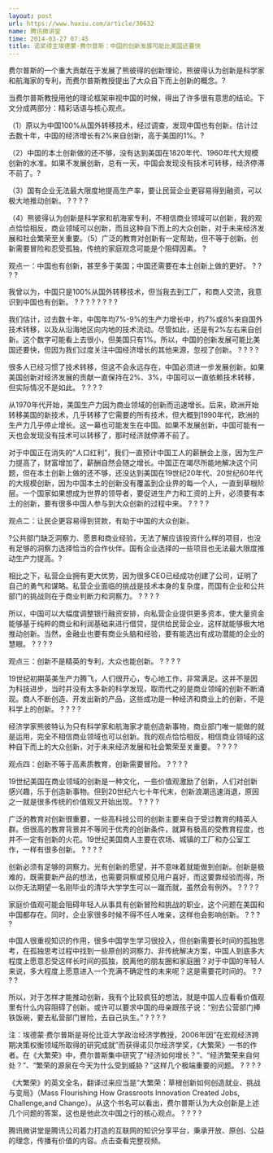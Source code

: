 ```yaml
---
layout: post
url: https://www.huxiu.com/article/30632
name: 腾讯微讲堂
time: 2014-03-27 07:45
title: 诺奖得主埃德蒙·费尔普斯：中国的创新发展可能比美国还要快
---
```

费尔普斯的一个重大贡献在于发展了熊彼得的创新理论，熊彼得认为创新是科学家和航海家的专利，而费尔普斯教授提出了大众自下而上创新的概念。?

当费尔普斯教授用他的理论框架审视中国的时候，得出了许多很有意思的结论。下文分成两部分：精彩话语与核心观点。

（1）原以为中国100%从国外转移技术，经过调查，发现中国也有创新。估计过去数十年，中国的经济增长有2%来自创新，高于美国的1%。?

（2）中国的本土创新做的还不够，没有达到美国在1820年代、1960年代大规模创新的水准。如果不发展创新，总有一天，中国会发现没有技术可转移，经济停滞不前了。?

（3）国有企业无法最大限度地提高生产率，要让民营企业更容易得到融资，可以极大地推动创新。 ? ? ? ?

（4）熊彼得认为创新是科学家和航海家专利，不相信商业领域可以创新，我的观点恰恰相反，商业领域可以创新，而且这种自下而上的大众创新，对于未来经济发展和社会繁荣至关重要。（5）广泛的教育对创新有一定帮助，但不等于创新。创新需要冒险和忍受孤独，传统的家庭观念可能是个阻碍因素。 ?

观点一：中国也有创新，甚至多于美国；中国还需要在本土创新上做的更好。 ? ? ? ?

我曾以为，中国只是100%从国外转移技术，但当我去到工厂，和商人交流，我意识到中国也有创新。 ? ? ? ? ? ? ? ?

我们估计，过去数十年，中国年均7%-9%的生产力增长中，约7%或8%来自国外技术转移，以及从沿海地区向内地的技术流动。尽管如此，还是有2%左右来自创新。这个数字可能看上去很小，但美国只有1%。所以，中国的创新发展可能比美国还要快，但因为我们过度关注中国经济增长的其他来源，忽视了创新。 ? ? ? ?

很多人已经习惯了技术转移，但这不会永远存在，中国必须进一步发展创新。如果美国创新对经济发展的贡献一直保持在2%、3%，中国可以一直依赖技术转移，但实际情况不是如此。 ? ? ? ?

从1970年代开始，美国生产力因为商业领域的创新而迅速增长。后来，欧洲开始转移美国的新技术，几乎转移了它需要的所有技术，但大概到1990年代，欧洲的生产力几乎停止增长。这一幕也可能发生在中国。如果不发展创新，中国可能有一天也会发现没有技术可以转移了，那时经济就停滞不前了。

对于中国正在消失的“人口红利”，我们一直预计中国工人的薪酬会上涨，因为生产力提高了，财富增加了，薪酬自然会随之增长。中国正在竭尽所能地解决这个问题，但在本土创新上做的还不够，还没达到美国在19世纪20年代、20世纪60年代的大规模创新，因为中国本土的创新没有覆盖到企业界的每一个人，一直到草根阶层。一个国家如果想成为世界的领导者，要促进生产力和工资的上升，必须要有本土的创新，要有很多中国人参与到大众创新的过程中来。 ? ? ? ?

观点二：让民企更容易得到贷款，有助于中国的大众创新。

?公共部门缺乏洞察力、愿景和商业经验，无法了解应该投资什么样的项目，也没有足够的洞察力选择恰当的合作伙伴。国有企业选择的一些项目也无法最大限度推动生产力提高。?

相比之下，私营企业拥有更大优势，因为很多CEO已经成功创建了公司，证明了自己的勇气和谋略。私营企业面临的挑战是技术本身的复杂度，而国有企业和公共部门的挑战则在于商业判断力和洞察力。 ? ? ? ?

所以，中国可以大幅度调整银行融资安排，向私营企业提供更多资本，使大量资金能够基于纯粹的商业和利润基础来进行借贷，提供给民营企业，这样就能够极大地推动创新。当然，金融业也要有商业头脑和经验，要有能选出有成功潜能的企业的慧眼。 ? ? ? ?

观点三：创新不是精英的专利，大众也能创新。 ? ? ? ?

19世纪初期英美生产力腾飞，人们很开心，专心地工作，非常满足。这并不是因为科技进步，当时并没有太多新的科学发现，取而代之的是商业领域的创新不断涌现。商人不断创造、开发出新的产品，这些成功是一种经济和商业上的创新，不是科学上的创新。 ? ? ? ?

经济学家熊彼特认为只有科学家和航海家才能创造新事物，商业部门唯一能做的就是运用，完全不相信商业领域也可以创新。我的观点恰恰相反，相信商业领域的这种自下而上的大众创新，对于未来经济发展和社会繁荣至关重要。 ? ? ? ?

观点四：创新不等于高素质教育，创新需要冒险。 ? ? ? ?

19世纪美国在商业领域的创新是一种文化，一些价值观激励了创新，人们对创新感兴趣，乐于创造新事物。但到20世纪六七十年代末，创新浪潮迅速消退，原因之一就是很多传统的价值观又开始出现。 ? ? ? ?

广泛的教育对创新很重要，一些高科技公司的创新主要来自于受过教育的精英人群。但很高的教育背景并不等同于优秀的创新条件，就算有极高的受教育程度，也并不一定有创新的火花。19世纪美国商人主要在农场、城镇的工厂和办公室工作，一样有很多创新。 ? ? ? ?

创新必须有足够的洞察力。光有创新的愿望，并不意味着就能做到创新。创新是极难的，既需要新产品的想法，也需要洞察或预见用户喜好，而这要靠经验而得，所以你无法期望一名刚毕业的清华大学学生可以一蹴而就，虽然会有例外。 ? ? ? ?

家庭价值观可能会阻碍年轻人从事具有创新冒险和挑战的职业，这个问题在美国和中国都存在。同时，企业家很多时候不得不任人唯亲，这样也会影响创新。 ? ? ? ?

中国人很重视知识的作用，很多中国学生学习很投入，但创新需要长时间的孤独思考，在孤独思考过程中找到一些原创的洞察力、非传统解决方案，中国人到底多大程度上愿意忍受这样长时间的孤独，脱离他的朋友圈和家庭圈？对于中国的年轻人来说，多大程度上愿意进入一个充满不确定性的未来呢？这是需要花时间的。 ? ? ? ?

所以，对于怎样才能推动创新，我有个比较疯狂的想法，就是中国人应看看价值观里有什么内容阻碍了创新。或许可以要求中国的母亲跟孩子说：“别去公营部门捧铁饭碗，要去私营部门冒险，去自己执生。” ? ? ? ?

注：埃德蒙·费尔普斯是哥伦比亚大学政治经济学教授，2006年因“在宏观经济跨期决策权衡领域所取得的研究成就”而获得诺贝尔经济学奖，《大繁荣》一书的作者。在《大繁荣》中，费尔普斯集中研究了“经济如何增长？”、“经济繁荣来自何处？”、“繁荣的源泉在今天为什么受到威胁？”这样几个极端重要的问题。 ? ? ? ?

《大繁荣》的英文全名，翻译过来应当是“大繁荣：草根创新如何创造就业、挑战与变局》（Mass Flourishing How Grassroots Innovation Created Jobs, Challenge,and Change）。从这个书名可以看出，费尔普斯认为大众创新是上述几个问题的答案，这也是他此次中国之行的核心观点。 ? ? ? ?

腾讯微讲堂是腾讯公司着力打造的互联网的知识分享平台，秉承开放、原创、公益的理念，传播有价值的内容。点击查看完整视频。


